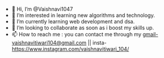 - 👋 Hi, I’m @Vaishnavi1047
- 👀 I’m interested in learning new algorithms and technology.
- 🌱 I’m currently learning web development and dsa.
- 💞️ I’m looking to collaborate  as soon as i boost my skills up.
- 📫 How to reach me : you can contact me through my gmail-vaishnavitiwari104@gmail.com || insta-https://www.instagram.com/vaishnavitiwari_104/ 

<!---
Vaishnavi1047/Vaishnavi1047 is a ✨ special ✨ repository because its `README.md` (this file) appears on your GitHub profile.
You can click the Preview link to take a look at your changes.
--->
